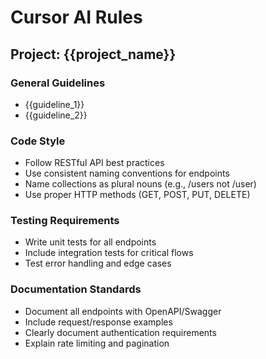 # Cursor AI Rules

## Project: {{project_name}}

### General Guidelines
- {{guideline_1}}
- {{guideline_2}}

### Code Style
- Follow RESTful API best practices
- Use consistent naming conventions for endpoints
- Name collections as plural nouns (e.g., /users not /user)
- Use proper HTTP methods (GET, POST, PUT, DELETE)

### Testing Requirements
- Write unit tests for all endpoints
- Include integration tests for critical flows
- Test error handling and edge cases

### Documentation Standards
- Document all endpoints with OpenAPI/Swagger
- Include request/response examples
- Clearly document authentication requirements
- Explain rate limiting and pagination